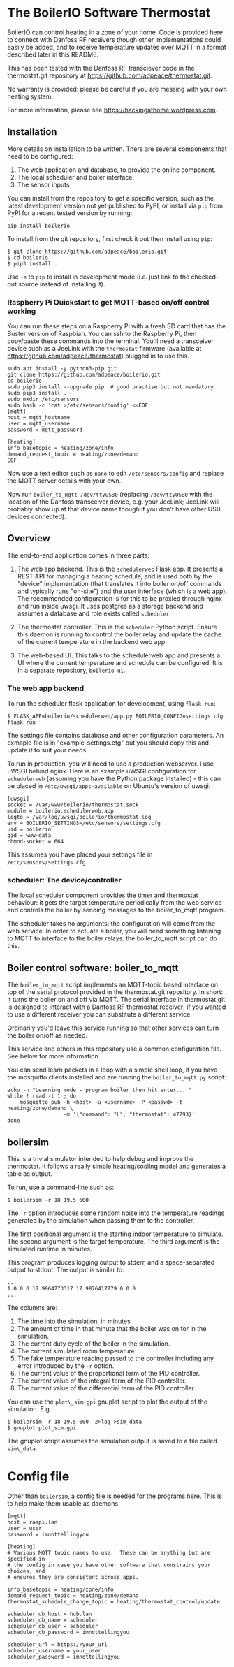 # The BoilerIO Software Thermostat

BoilerIO can control heating in a zone of your home.  Code is provided here
to connect with Danfoss RF receivers though other implementations could
easily be added, and to receive temperature updates over MQTT in a format
described later in this README.

This has been tested with the Danfoss RF transciever code in the thermostat.git
repository at https://github.com/adpeace/thermostat.git.

No warranty is provided: please be careful if you are messing with your own
heating system.

For more information, please see https://hackingathome.wordpress.com.

## Installation

More details on installation to be written.  There are several components that
need to be configured:

1.  The web application and database, to provide the online component.
1.  The local scheduler and boiler interface.
1.  The sensor inputs

You can install from the repository to get a specific version, such as the
latest development version not yet published to PyPI, or install via `pip` from
PyPI for a recent tested version by running:

```
pip install boilerio
```

To install from the git repository, first check it out then install using `pip`:

```
$ git clone https://github.com/adpeace/boilerio.git
$ cd boilerio
$ pip3 install .
```

Use `-e` to `pip` to install in development mode (i.e. just link to the
checked-out source instead of installing it).

### Raspberry Pi Quickstart to get MQTT-based on/off control working

You can run these steps on a Raspberry Pi with a fresh SD card that has the Buster version of Raspbian.  You can ssh to the Raspberry Pi, then copy/paste these commands into the terminal.  You'll need a transceiver device such as a JeeLink with the `thermostat` firmware (available at https://github.com/adpeace/thermostat) plugged in to use this.

```
sudo apt install -y python3-pip git
git clone https://github.com/adpeace/boilerio.git
cd boilerio
sudo pip3 install --upgrade pip  # good practise but not mandatory
sudo pip3 install .
sudo mkdir /etc/sensors
sudo bash -c 'cat >/etc/sensors/config' <<EOF
[mqtt]
host = mqtt_hostname
user = mqtt_username
password = mqtt_password

[heating]
info_basetopic = heating/zone/info
demand_request_topic = heating/zone/demand
EOF
```

Now use a text editor such as `nano` to edit `/etc/sensors/config` and replace
the MQTT server details with your own.

Now run `boiler_to_mqtt /dev/ttyUSB0` (replacing `/dev/ttyUSB0` with the location
of the Danfoss transceiver device, e.g. your JeeLink; JeeLink will probably show
up at that device name though if you don't have other USB devices connected).

## Overview

The end-to-end application comes in three parts:

1.  The web app backend.  This is the `schedulerweb` Flask app.  It presents a
    REST API for managing a heating schedule, and is used both by the "device"
    implementation (that translates it into boiler on/off commands and typically
    runs "on-site") and the user interface (which is a web app).  The
    recommended configuration is for this to be proxied through nginx and run
    inside uwsgi.  It uses postgres as a storage backend and assumes a database and role exists called `scheduler`.

2.  The thermostat controller.  This is the `scheduler` Python script.  Ensure
    this daemon is running to control the boiler relay and update the cache of
    the current temperature in the backend web app.

3.  The web-based UI.  This talks to the schedulerweb app and presents a UI
    where the current temperature and schedule can be configured.  It is in a separate repository, `boilerio-ui`.

### The web app backend

To run the scheduler flask application for development, using `flask run`:

```
$ FLASK_APP=boilerio/schedulerweb/app.py BOILERIO_CONFIG=settings.cfg flask run
```

The settings file contains database and other configuration parameters.  An exmaple file is in "example-settings.cfg" but you should copy this and update it to suit your needs.

To run in production, you will need to use a production webserver.  I use uWSGI
behind nginx.  Here is an example uWSGI configuration for `schedulerweb`
(assuming you have the Python package installed) - this can be placed in
`/etc/uwsgi/apps-available` on Ubuntu's version of uwsgi:

```
[uwsgi]
socket = /var/www/boilerio/thermostat.sock
module = boilerio.schedulerweb:app
logto = /var/log/uwsgi/boilerio/thermostat.log
env = BOILERIO_SETTINGS=/etc/sensors/settings.cfg
uid = boilerio
gid = www-data
chmod-socket = 664
```

This assumes you have placed your settings file in `/etc/sensors/settings.cfg`.

### scheduler: The device/controller

The local scheduler component provides the timer and thermostat behaviour: it
gets the target temperature periodically from the web service and controls the
boiler by sending messages to the boiler\_to\_mqtt program.

The scheduler takes no arguments: the configuration will come from the web
service.  In order to actuate a boiler, you will need something listening to
MQTT to interface to the boiler relays: the boiler_to_mqtt script can do this.

## Boiler control software: boiler\_to\_mqtt

The `boiler_to_mqtt` script implements an MQTT-topic based interface on top
of the serial protocol provided in the thermostat.git repository.  In short: it
turns the boiler on and off via MQTT.  The serial interface in thermostat.git is
designed to interact with a Danfoss RF thermostat receiver; if you wanted to use
a different receiver you can substitute a different service.

Ordinarily you'd leave this service running so that other services can turn the
boiler on/off as needed.

This service and others in this repository use a common configuration file.  See
below for more information.

You can send learn packets in a loop with a simple shell loop, if you have the
mosquitto clients installed and are running the `boiler_to_mqtt.py` script:

```
echo -n "Learning mode - program boiler then hit enter... "
while ! read -t 1 ; do
    mosquitto_pub -h <host> -u <username> -P <passwd> -t heating/zone/demand \
                  -m '{"command": "L", "thermostat": 47793}'
done
```

## boilersim

This is a trivial simulator intended to help debug and improve the thermostat.
It follows a really simple heating/cooling model and generates a table as
output.

To run, use a command-line such as:

```
$ boilersim -r 18 19.5 600
```

The `-r` option introduces some random noise into the temperature readings
generated by the simulation when passing them to the controller.

The first positional argument is the starting indoor temperature to simulate.
The second argument is the target temperature.  The third argument is
the simulated runtime in minutes.

This program produces logging output to stderr, and a space-separated output to
stdout.  The output is similar to:

```
...
1.0 0 0 17.9964773317 17.9876417779 0 0 0
...
```

The columns are:

1. The time into the simulation, in minutes
2. The amount of time in that minute that the boiler was on for in the
simulation.
3. The current duty cycle of the boiler in the simulation.
4. The current simulated room temperature
5. The fake temperature reading passed to the controller including any error
introduced by the `-r` option.
6. The current value of the proportional term of the PID controller.
7. The current value of the integral term of the PID controller.
8. The current value of the differential term of the PID controller.

You can use the `plot\_sim.gpi` gnuplot script to plot the output of the
simulation.  E.g.:

```
$ boilersim -r 18 19.5 600  2>log >sim_data
$ gnuplot plot_sim.gpi
```

The gnuplot script assumes the simulation output is saved to a file called
`sim\_data`.

# Config file

Other than `boilersim`, a config file is needed for the programs here.  This is
to help make them usable as daemons.

```
[mqtt]
host = raspi.lan
user = user
password = imnottellingyou

[heating]
# Various MQTT topic names to use.  These can be anything but are specified in
# the config in case you have other software that constrains your choices, and
# ensures they are consistent across apps.

info_basetopic = heating/zone/info
demand_request_topic = heating/zone/demand
thermostat_schedule_change_topic = heating/thermostat_control/update

scheduler_db_host = hub.lan
scheduler_db_name = scheduler
scheduler_db_user = scheduler
scheduler_db_password = imnottellingyou

scheduler_url = https://your_url
scheduler_username = your_user
scheduler_password = imnottellingyou
```
